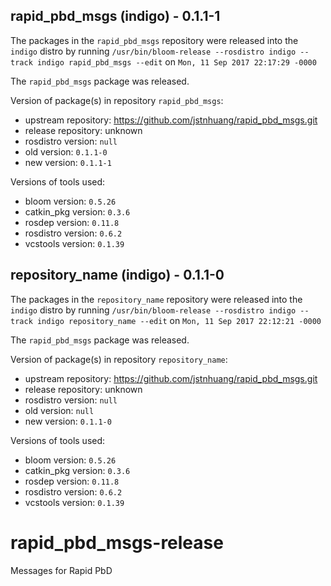 ## rapid_pbd_msgs (indigo) - 0.1.1-1

The packages in the `rapid_pbd_msgs` repository were released into the `indigo` distro by running `/usr/bin/bloom-release --rosdistro indigo --track indigo rapid_pbd_msgs --edit` on `Mon, 11 Sep 2017 22:17:29 -0000`

The `rapid_pbd_msgs` package was released.

Version of package(s) in repository `rapid_pbd_msgs`:

- upstream repository: https://github.com/jstnhuang/rapid_pbd_msgs.git
- release repository: unknown
- rosdistro version: `null`
- old version: `0.1.1-0`
- new version: `0.1.1-1`

Versions of tools used:

- bloom version: `0.5.26`
- catkin_pkg version: `0.3.6`
- rosdep version: `0.11.8`
- rosdistro version: `0.6.2`
- vcstools version: `0.1.39`


## repository_name (indigo) - 0.1.1-0

The packages in the `repository_name` repository were released into the `indigo` distro by running `/usr/bin/bloom-release --rosdistro indigo --track indigo repository_name --edit` on `Mon, 11 Sep 2017 22:12:21 -0000`

The `rapid_pbd_msgs` package was released.

Version of package(s) in repository `repository_name`:

- upstream repository: https://github.com/jstnhuang/rapid_pbd_msgs.git
- release repository: unknown
- rosdistro version: `null`
- old version: `null`
- new version: `0.1.1-0`

Versions of tools used:

- bloom version: `0.5.26`
- catkin_pkg version: `0.3.6`
- rosdep version: `0.11.8`
- rosdistro version: `0.6.2`
- vcstools version: `0.1.39`


# rapid_pbd_msgs-release
Messages for Rapid PbD

